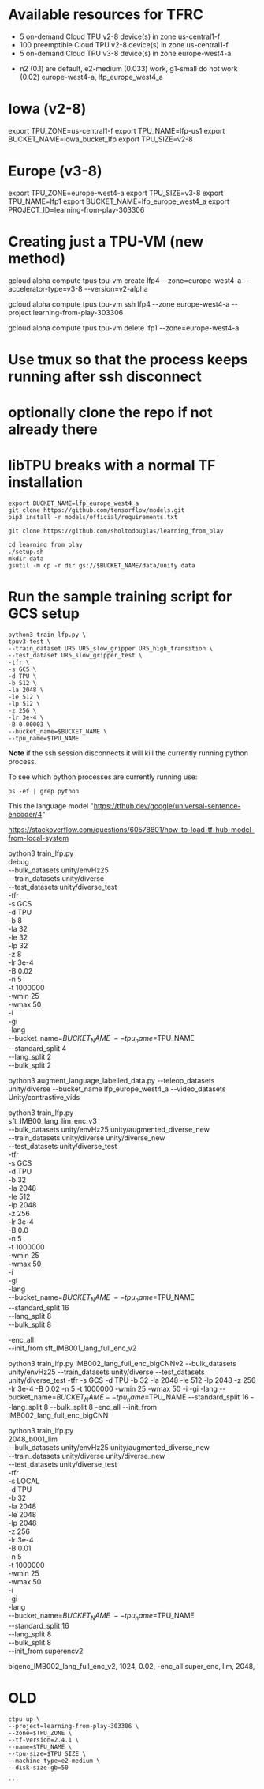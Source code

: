 
# Available resources for TFRC

* 5 on-demand Cloud TPU v2-8 device(s) in zone us-central1-f
* 100 preemptible Cloud TPU v2-8 device(s) in zone us-central1-f
* 5 on-demand Cloud TPU v3-8 device(s) in zone europe-west4-a

- n2 (0.1) are default, e2-medium (0.033) work, g1-small do not work (0.02)
europe-west4-a, lfp_europe_west4_a



# Iowa (v2-8)
export TPU_ZONE=us-central1-f
export TPU_NAME=lfp-us1
export BUCKET_NAME=iowa_bucket_lfp
export TPU_SIZE=v2-8

# Europe (v3-8)
export TPU_ZONE=europe-west4-a
export TPU_SIZE=v3-8
export TPU_NAME=lfp1
export BUCKET_NAME=lfp_europe_west4_a
export PROJECT_ID=learning-from-play-303306



# Creating just a TPU-VM (new method)



gcloud alpha compute tpus tpu-vm create lfp4 --zone=europe-west4-a --accelerator-type=v3-8 --version=v2-alpha

gcloud alpha compute tpus tpu-vm ssh lfp4 --zone europe-west4-a --project learning-from-play-303306

gcloud alpha compute tpus tpu-vm delete lfp1 --zone=europe-west4-a



# Use tmux so that the process keeps running after ssh disconnect

# optionally clone the repo if not already there
# libTPU breaks with a normal TF installation
```
export BUCKET_NAME=lfp_europe_west4_a
git clone https://github.com/tensorflow/models.git
pip3 install -r models/official/requirements.txt

git clone https://github.com/sholtodouglas/learning_from_play

cd learning_from_play
./setup.sh
mkdir data
gsutil -m cp -r dir gs://$BUCKET_NAME/data/unity data
```
# Run the sample training script for GCS setup

```
python3 train_lfp.py \
tpuv3-test \
--train_dataset UR5 UR5_slow_gripper UR5_high_transition \
--test_dataset UR5_slow_gripper_test \
-tfr \
-s GCS \
-d TPU \
-b 512 \
-la 2048 \
-le 512 \
-lp 512 \
-z 256 \
-lr 3e-4 \
-B 0.00003 \
--bucket_name=$BUCKET_NAME \
--tpu_name=$TPU_NAME
```

**Note** if the ssh session disconnects it will kill the currently running python process.

To see which python processes are currently running use:

```ps -ef | grep python```


This the language model
"https://tfhub.dev/google/universal-sentence-encoder/4"

https://stackoverflow.com/questions/60578801/how-to-load-tf-hub-model-from-local-system






python3 train_lfp.py \
debug \
--bulk_datasets unity/envHz25 \
--train_datasets unity/diverse \
--test_datasets unity/diverse_test \
-tfr \
-s GCS \
-d TPU \
-b 8 \
-la 32 \
-le 32 \
-lp 32 \
-z 8 \
-lr 3e-4 \
-B 0.02 \
-n 5 \
-t 1000000 \
-wmin 25 \
-wmax 50 \
-i \
-gi \
-lang \
--bucket_name=$BUCKET_NAME \
--tpu_name=$TPU_NAME \
--standard_split 4 \
--lang_split 2 \
--bulk_split 2



python3 augment_language_labelled_data.py --teleop_datasets unity/diverse --bucket_name lfp_europe_west4_a --video_datasets Unity/contrastive_vids



python3 train_lfp.py \
sft_IMB00_lang_lim_enc_v3 \
--bulk_datasets unity/envHz25 unity/augmented_diverse_new \
--train_datasets unity/diverse unity/diverse_new \
--test_datasets unity/diverse_test \
-tfr \
-s GCS \
-d TPU \
-b 32 \
-la 2048 \
-le 512 \
-lp 2048 \
-z 256 \
-lr 3e-4 \
-B 0.0 \
-n 5 \
-t 1000000 \
-wmin 25 \
-wmax 50 \
-i \
-gi \
-lang \
--bucket_name=$BUCKET_NAME \
--tpu_name=$TPU_NAME \
--standard_split 16 \
--lang_split 8 \
--bulk_split 8


-enc_all \
--init_from sft_IMB001_lang_full_enc_v2


python3 train_lfp.py IMB002_lang_full_enc_bigCNNv2 --bulk_datasets unity/envHz25 --train_datasets unity/diverse --test_datasets unity/diverse_test -tfr -s GCS -d TPU -b 32 -la 2048 -le 512 -lp 2048 -z 256 -lr 3e-4 -B 0.02 -n 5 -t 1000000 -wmin 25 -wmax 50 -i -gi -lang --bucket_name=$BUCKET_NAME --tpu_name=$TPU_NAME --standard_split 16 --lang_split 8 --bulk_split 8 -enc_all --init_from IMB002_lang_full_enc_bigCNN


python3 train_lfp.py \
2048_b001_lim \
--bulk_datasets unity/envHz25 unity/augmented_diverse_new \
--train_datasets unity/diverse unity/diverse_new \
--test_datasets unity/diverse_test \
-tfr \
-s LOCAL \
-d TPU \
-b 32 \
-la 2048 \
-le 2048 \
-lp 2048 \
-z 256 \
-lr 3e-4 \
-B 0.01 \
-n 5 \
-t 1000000 \
-wmin 25 \
-wmax 50 \
-i \
-gi \
-lang \
--bucket_name=$BUCKET_NAME \
--tpu_name=$TPU_NAME \
--standard_split 16 \
--lang_split 8 \
--bulk_split 8 \
--init_from superencv2


bigenc_IMB002_lang_full_enc_v2, 1024, 0.02, -enc_all
super_enc, lim, 2048, 




# OLD
```
ctpu up \
--project=learning-from-play-303306 \
--zone=$TPU_ZONE \
--tf-version=2.4.1 \
--name=$TPU_NAME \
--tpu-size=$TPU_SIZE \
--machine-type=e2-medium \
--disk-size-gb=50

'''
